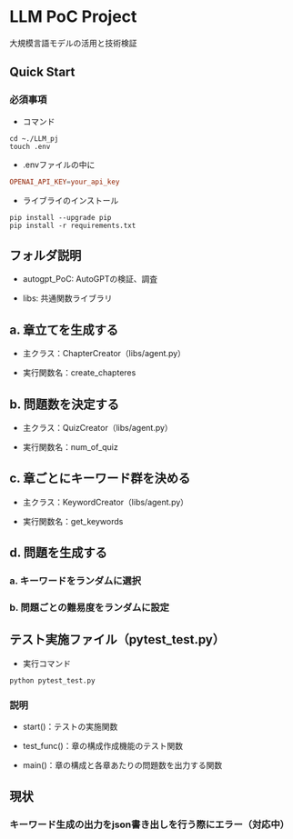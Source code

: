 # LLM PoC Project

大規模言語モデルの活用と技術検証

## Quick Start

### 必須事項

- コマンド

```shell
cd ~./LLM_pj
touch .env
```

- .envファイルの中に

```conf
OPENAI_API_KEY=your_api_key
```

- ライブライのインストール

```shell
pip install --upgrade pip
pip install -r requirements.txt
```

## フォルダ説明

- autogpt_PoC: AutoGPTの検証、調査

- libs: 共通関数ライブラリ

## a. 章立てを生成する

- 主クラス：ChapterCreator（libs/agent.py）

- 実行関数名：create_chapteres

## b. 問題数を決定する

- 主クラス：QuizCreator（libs/agent.py）

- 実行関数名：num_of_quiz

## c. 章ごとにキーワード群を決める

- 主クラス：KeywordCreator（libs/agent.py）

- 実行関数名：get_keywords

## d. 問題を生成する

### a. キーワードをランダムに選択

### b. 問題ごとの難易度をランダムに設定


## テスト実施ファイル（pytest_test.py）

- 実行コマンド

```shell
python pytest_test.py
```

### 説明

- start()：テストの実施関数

- test_func()：章の構成作成機能のテスト関数

- main()：章の構成と各章あたりの問題数を出力する関数

## 現状

### キーワード生成の出力をjson書き出しを行う際にエラー（対応中）